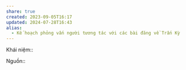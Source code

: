 ```yaml
---
share: true
created: 2023-09-05T16:17
updated: 2024-07-28T16:43
alias:
  - Kế hoạch phỏng vấn người tương tác với các bài đăng về Trấn Kỳ
---
```

Khái niệm:: 

Nguồn:: 
